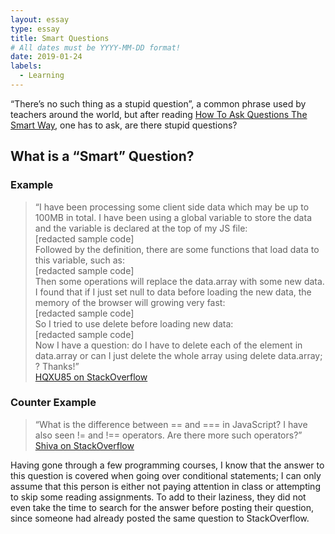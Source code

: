 ```yaml
---
layout: essay
type: essay
title: Smart Questions
# All dates must be YYYY-MM-DD format!
date: 2019-01-24
labels:
  - Learning
---
```


“There’s no such thing as a stupid question”, a common phrase used by teachers around the world, but after reading [How To Ask Questions The Smart Way](http://www.catb.org/esr/faqs/smart-questions.html), one has to ask, are there stupid questions?

## What is a “Smart” Question?


### Example
<blockquote>
  “I have been processing some client side data which may be up to 100MB in total. I have been using a global variable to store the data and the variable is declared at the top of my JS file:<br />
[redacted sample code]<br />
Followed by the definition, there are some functions that load data to this variable, such as:<br />
[redacted sample code]<br />
Then some operations will replace the data.array with some new data. I found that if I just set null to data before loading the new data, the memory of the browser will growing very fast:<br />
[redacted sample code]<br />
So I tried to use delete before loading new data:<br />
[redacted sample code]<br />
Now I have a question: do I have to delete each of the element in data.array or can I just delete the whole array using delete data.array; ? Thanks!”
  <footer><a href="https://stackoverflow.com/questions/33382997/how-to-release-memory-of-javascript-variables-correctly">HQXU85 on StackOverflow</a></footer>
</blockquote>

### Counter Example
<blockquote>
  “What is the difference between == and === in JavaScript? I have also seen != and !== operators. Are there more such operators?”
  <footer><a href="https://stackoverflow.com/questions/523643/difference-between-and-in-javascript">Shiva on StackOverflow</a></footer>
</blockquote>
Having gone through a few programming courses, I know that the answer to this question is covered when going over conditional statements; I can only assume that this person is either not paying attention in class or attempting to skip some reading assignments.  To add to their laziness, they did not even take the time to search for the answer before posting their question, since someone had already posted the same question to StackOverflow.


